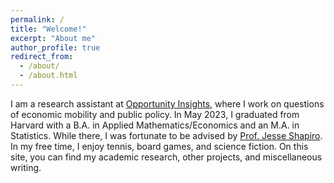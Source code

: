 ```yaml
---
permalink: /
title: "Welcome!"
excerpt: "About me"
author_profile: true
redirect_from: 
  - /about/
  - /about.html
---
```


I am a research assistant at [Opportunity Insights], where I work on questions of economic mobility and public policy. In May 2023, I graduated from Harvard with a B.A. in Applied Mathematics/Economics and an M.A. in Statistics. While there, I was fortunate to be advised by [Prof. Jesse Shapiro]. In my free time, I enjoy tennis, board games, and science fiction. On this site, you can find my academic research, other projects, and miscellaneous writing. 

[Opportunity Insights]: https://opportunityinsights.org/
[Prof. Jesse Shapiro]: https://scholar.harvard.edu/shapiro/home
[Twitter]: https://twitter.com/ishanbhatt42
[email]: mailto:ishanbhatt42@gmail.com
[CV]: https://google.com